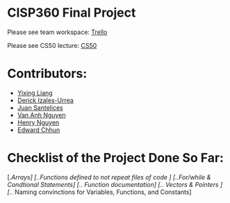 # CISP360 Final Project

Please see team workspace: [Trello](https://trello.com/invite/b/bnEfUOxn/ATTI8b2bb7350095619660381c16bf5b4e535E7570AF/cisp-360-final-project)

Please see CS50 lecture:  [CS50](https://www.youtube.com/watch?v=gR8QvFmNuLE&list=PLhQjrBD2T381PopUTYtMSstgk-hsTGkVmhttps://www.youtube.com/watch?v=gR8QvFmNuLE&list=PLhQjrBD2T381PopUTYtMSstgk-hsTGkVm)


# Contributors:   
- [Yixing Liang](w2056162@apps.losrios.edu)                                  
- [Derick Izales-Urrea](w1787823@apps.losrios.edu)
- [Juan Santelices](W1952578@apps.losrios.edu)
- [Van Anh Nguyen](W1949467@apps.losrios.edu)
- [Henry Nguyen](W1769259@apps.losrios.edu) 
- [Edward Chhun](w2056162@apps.losrios.edu)

# Checklist of the Project Done So Far: 
[.*Arrays]
[..*Functions defined to not repeat files of code ]
[..*For/while & Condtional Statements]
[..* Function documentation]
[..* Vectors & Pointers ]
[..* Naming convinctions for Variables, Functions, and Constants]


